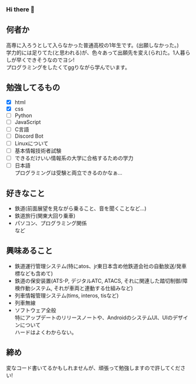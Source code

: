 ### Hi there 👋
## 何者か
高専に入ろうとして入らなかった普通高校の1年生です。(出願しなかった。)  
学力的には足りてた(と思われる)が、色々あって出願先を変え(られ)た。1人暮らしが早くできそうなのでヨシ!  
プログラミングをしたくてggりながら学んでいます。
## 勉強してるもの
- [x] html
- [x] css
- [ ] Python
- [ ] JavaScript
- [ ] C言語
- [ ] Discord Bot
- [ ] Linuxについて
- [ ] 基本情報技術者試験
- [ ] できるだけいい情報系の大学に合格するための学力
- [ ] 日本語  
プログラミングは受験と両立できるのかなぁ...
## 好きなこと
- 鉄道(前面展望を見ながら乗ること、音を聞くことなど...)
- 鉄道旅行(関東大回り乗車)
- パソコン、プログラミング関係  
など
## 興味あること
- 鉄道運行管理システム(特にatos、jr東日本含め他鉄道会社の自動放送/発車標なども含めて)
- 鉄道の保安装置(ATS-P, デジタルATC, ATACS, それに関連した踏切制御/障検作動システム, それが車両と連動する仕組みなど)
- 列車情報管理システム(tims, interos, tisなど)
- 列車無線
- ソフトウェア全般  
特にアップデートのリリースノートや、AndroidのシステムUI、UIのデザインについて  
ハードはよくわからない。
## 締め
変なコード書いてるかもしれませんが、頑張って勉強しますので許してください!